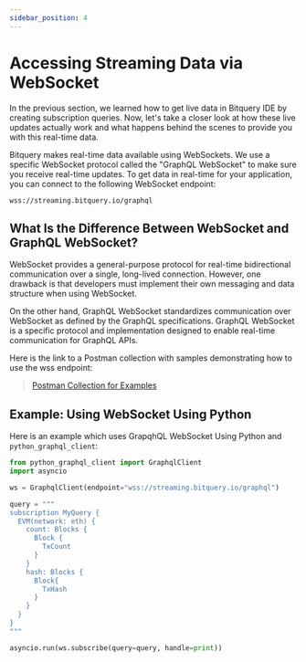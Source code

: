 ```yaml
---
sidebar_position: 4
---
```

# Accessing Streaming Data via WebSocket

In the previous section, we learned how to get live data in Bitquery IDE by creating subscription queries. Now, let's take a closer look at how these live updates actually work and what happens behind the scenes to provide you with this real-time data.

Bitquery makes real-time data available using WebSockets. We use a specific WebSocket protocol called the "GraphQL WebSocket" to make sure you receive real-time updates. To get data in real-time for your application, you can connect to the following WebSocket endpoint:

```
wss://streaming.bitquery.io/graphql
```

## What Is the Difference Between WebSocket and GraphQL WebSocket?

WebSocket provides a general-purpose protocol for real-time bidirectional communication over a single, long-lived connection. However, one drawback is that developers must implement their own messaging and data structure when using WebSocket.

On the other hand, GraphQL WebSocket standardizes communication over WebSocket as defined by the GraphQL specifications. GraphQL WebSocket is a specific protocol and implementation designed to enable real-time communication for GraphQL APIs. 

Here is the link to a Postman collection with samples demonstrating how to use the wss endpoint:

> [Postman Collection for Examples](https://www.postman.com/spacecraft-geologist-86385692/workspace/bitquery/collection/645e69d97aa179eb6799e1d6)


## Example: Using WebSocket Using Python

Here is an example which uses GrapqhQL WebSocket Using Python and `python_graphql_client`:

```python
from python_graphql_client import GraphqlClient
import asyncio

ws = GraphqlClient(endpoint="wss://streaming.bitquery.io/graphql")

query = """
subscription MyQuery {
  EVM(network: eth) {
    count: Blocks {
      Block {
        TxCount
      }
    }
    hash: Blocks {
      Block{
        TxHash
      }
    }
  }
}
"""

asyncio.run(ws.subscribe(query=query, handle=print))
```